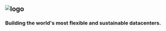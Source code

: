 ## ![logo](https://www.verrusdata.com/img/logo_dark.png)

### Building the world's most flexible and sustainable datacenters.
